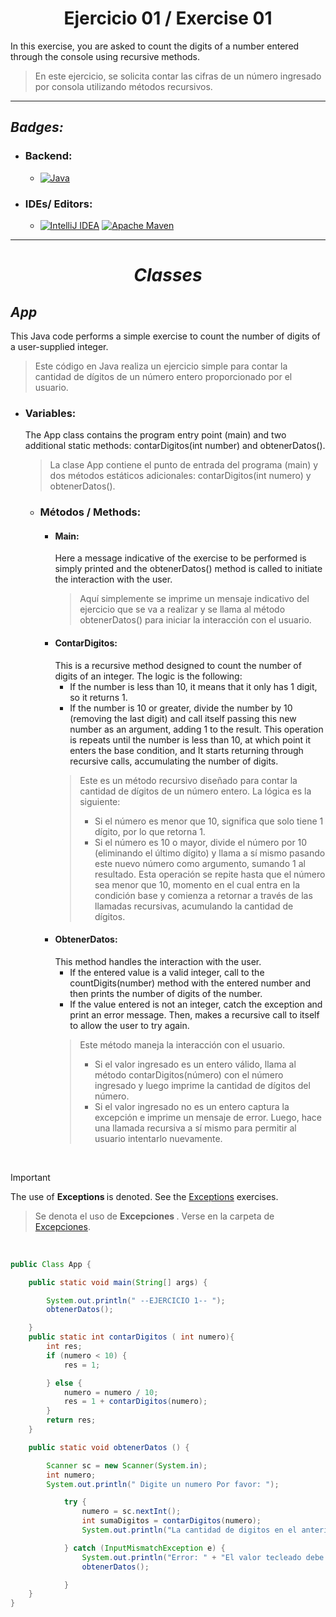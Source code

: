 <h1 align="center"> Ejercicio 01 / Exercise 01  </h1> 

In this exercise, you are asked to count the digits of a number entered through the console using recursive methods.
>En este ejercicio, se solicita contar las cifras de un número ingresado por consola utilizando métodos recursivos.

---

## _Badges:_


- <H3> Backend:</H3>

    - [![Java](https://img.shields.io/badge/java-%23ED8B00.svg?style=for-the-badge&logo=openjdk&logoColor=white) ](https://www.oracle.com/co/java/technologies/downloads/#java21)


- <H3>  IDEs/ Editors: </H3>

    - [![IntelliJ IDEA](https://img.shields.io/badge/IntelliJIDEA-000000.svg?style=for-the-badge&logo=intellij-idea&logoColor=white)](https://www.jetbrains.com/es-es/idea/) [![Apache Maven](https://img.shields.io/badge/Apache%20Maven-C71A36?style=for-the-badge&logo=Apache%20Maven&logoColor=white)](https://maven.apache.org/)

___

<H1 align="center"> 

_Classes_

</H1>

## _App_
This Java code performs a simple exercise to count the number of digits of a user-supplied integer.
> Este código en Java realiza un ejercicio simple para contar la cantidad de dígitos de un número entero proporcionado por el usuario.

- <H3>  Variables: </H3>
    The App class contains the program entry point (main) and two additional static methods: contarDigitos(int number) and obtenerDatos().
  
    > La clase App contiene el punto de entrada del programa (main) y dos métodos estáticos adicionales: contarDigitos(int numero) y obtenerDatos().
  
  - <H3> Métodos / Methods: </H3>

      -  <H4> Main: </H4>           
          Here a message indicative of the exercise to be performed is simply printed and the obtenerDatos() method is called to initiate the interaction with the user.

         >  Aquí simplemente se imprime un mensaje indicativo del ejercicio que se va a realizar y se llama al método obtenerDatos() para iniciar la interacción con el usuario.
         
      -  <H4> ContarDigitos: </H4>
            This is a recursive method designed to count the number of digits of an integer. The logic is the following:
             
            - If the number is less than 10, it means that it only has 1 digit, so it returns 1.
            - If the number is 10 or greater, divide the number by 10 (removing the last digit) and call
            itself passing this new number as an argument, adding 1 to the result. This operation is
            repeats until the number is less than 10, at which point it enters the base condition, and
            It starts returning through recursive calls, accumulating the number of digits.

         > Este es un método recursivo diseñado para contar la cantidad de dígitos de un número entero.  La lógica es la siguiente:
         >  - Si el número es menor que 10, significa que solo tiene 1 dígito, por lo que retorna 1.
         >  - Si el número es 10 o mayor, divide el número por 10 (eliminando el último dígito) y llama a
          sí mismo pasando este nuevo número como argumento, sumando 1 al resultado. Esta operación se
          repite hasta que el número sea menor que 10, momento en el cual entra en la condición base y
          comienza a retornar a través de las llamadas recursivas, acumulando la cantidad de dígitos.

      -  <H4> ObtenerDatos: </H4>
         This method handles the interaction with the user.
       
          - If the entered value is a valid integer, call
           to the countDigits(number) method with the entered number and then prints the number of digits of the
           number.
         - If the value entered is not an integer, catch the exception and print an error message. Then,
           makes a recursive call to itself to allow the user to try again.
        
         > Este método maneja la interacción con el usuario.  
         > - Si el valor ingresado es un entero válido, llama 
          al método contarDigitos(número) con el número ingresado y luego imprime la cantidad de dígitos del 
          número.
         > - Si el valor ingresado no es un entero captura la excepción e imprime un mensaje de error. Luego, 
         hace una llamada recursiva a sí mismo para permitir al usuario intentarlo nuevamente.

<br>

> [!IMPORTANT]
>  The use of <strong>Exceptions </strong> is denoted. See the [Exceptions](/../main/Exceptio) exercises.
>> Se denota el uso de <strong> Excepciones </strong>. Verse en la carpeta de [Excepciones](/../main/Exception).

<br>

```java
public Class App {

    public static void main(String[] args) {

        System.out.println(" --EJERCICIO 1-- ");
        obtenerDatos();

    }
    public static int contarDigitos ( int numero){
        int res;
        if (numero < 10) {
            res = 1;

        } else {
            numero = numero / 10;
            res = 1 + contarDigitos(numero);
        }
        return res;
    }

    public static void obtenerDatos () {

        Scanner sc = new Scanner(System.in);
        int numero;
        System.out.println(" Digite un numero Por favor: ");

            try {
                numero = sc.nextInt();
                int sumaDigitos = contarDigitos(numero);
                System.out.println("La cantidad de digitos en el anterior ejemplo es: " + sumaDigitos);

            } catch (InputMismatchException e) {
                System.out.println("Error: " + "El valor tecleado debe ser un entero");
                obtenerDatos();

            }
    }
}
```